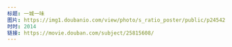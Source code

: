 ```yaml
---
标题: 一城一味
图片: https://img1.doubanio.com/view/photo/s_ratio_poster/public/p2454252300.jpg
时时: 2014
链接: https://movie.douban.com/subject/25815608/
---
```

